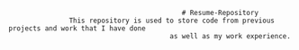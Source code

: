                                                # Resume-Repository
                   This repository is used to store code from previous projects and work that I have done
                                            as well as my work experience.

